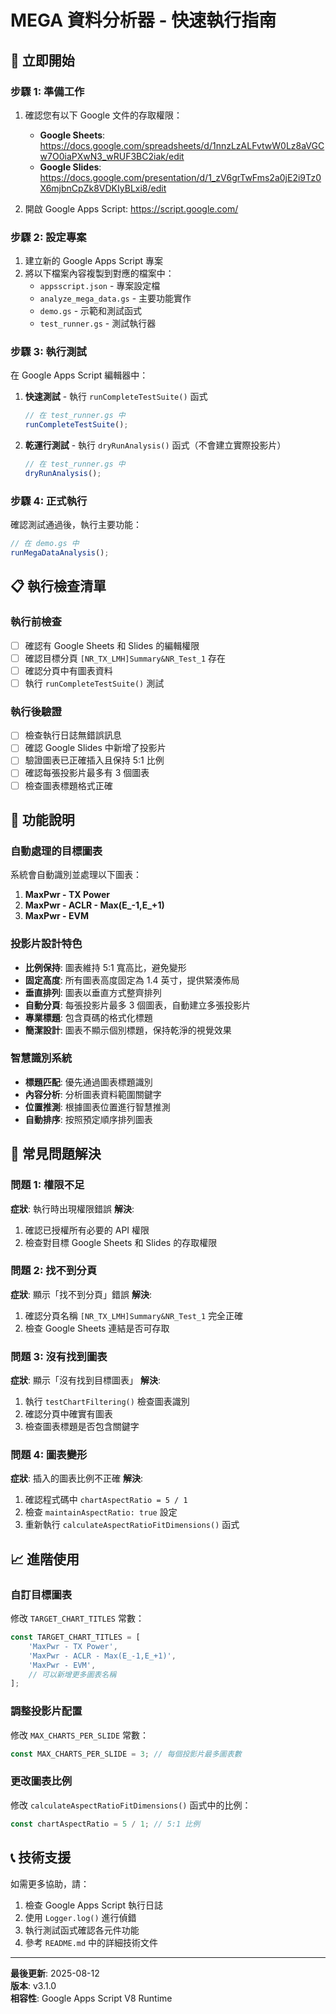 # MEGA 資料分析器 - 快速執行指南

## 🚀 立即開始

### 步驟 1: 準備工作

1. 確認您有以下 Google 文件的存取權限：
   - **Google Sheets**: https://docs.google.com/spreadsheets/d/1nnzLzALFvtwW0Lz8aVGCw7O0iaPXwN3_wRUF3BC2iak/edit
   - **Google Slides**: https://docs.google.com/presentation/d/1_zV6grTwFms2a0jE2i9Tz0X6mjbnCpZk8VDKIyBLxi8/edit

2. 開啟 Google Apps Script: https://script.google.com/

### 步驟 2: 設定專案

1. 建立新的 Google Apps Script 專案
2. 將以下檔案內容複製到對應的檔案中：
   - `appsscript.json` - 專案設定檔
   - `analyze_mega_data.gs` - 主要功能實作
   - `demo.gs` - 示範和測試函式
   - `test_runner.gs` - 測試執行器

### 步驟 3: 執行測試

在 Google Apps Script 編輯器中：

1. **快速測試** - 執行 `runCompleteTestSuite()` 函式
   ```javascript
   // 在 test_runner.gs 中
   runCompleteTestSuite();
   ```

2. **乾運行測試** - 執行 `dryRunAnalysis()` 函式（不會建立實際投影片）
   ```javascript
   // 在 test_runner.gs 中  
   dryRunAnalysis();
   ```

### 步驟 4: 正式執行

確認測試通過後，執行主要功能：

```javascript
// 在 demo.gs 中
runMegaDataAnalysis();
```

## 📋 執行檢查清單

### 執行前檢查

- [ ] 確認有 Google Sheets 和 Slides 的編輯權限
- [ ] 確認目標分頁 `[NR_TX_LMH]Summary&NR_Test_1` 存在
- [ ] 確認分頁中有圖表資料
- [ ] 執行 `runCompleteTestSuite()` 測試

### 執行後驗證

- [ ] 檢查執行日誌無錯誤訊息
- [ ] 確認 Google Slides 中新增了投影片
- [ ] 驗證圖表已正確插入且保持 5:1 比例
- [ ] 確認每張投影片最多有 3 個圖表
- [ ] 檢查圖表標題格式正確

## 🎯 功能說明

### 自動處理的目標圖表

系統會自動識別並處理以下圖表：

1. **MaxPwr - TX Power**
2. **MaxPwr - ACLR - Max(E_-1,E_+1)**  
3. **MaxPwr - EVM**

### 投影片設計特色

- **比例保持**: 圖表維持 5:1 寬高比，避免變形
- **固定高度**: 所有圖表高度固定為 1.4 英寸，提供緊湊佈局
- **垂直排列**: 圖表以垂直方式整齊排列
- **自動分頁**: 每張投影片最多 3 個圖表，自動建立多張投影片
- **專業標題**: 包含頁碼的格式化標題
- **簡潔設計**: 圖表不顯示個別標題，保持乾淨的視覺效果

### 智慧識別系統

- **標題匹配**: 優先通過圖表標題識別
- **內容分析**: 分析圖表資料範圍關鍵字
- **位置推測**: 根據圖表位置進行智慧推測
- **自動排序**: 按照預定順序排列圖表

## 🔧 常見問題解決

### 問題 1: 權限不足
**症狀**: 執行時出現權限錯誤
**解決**: 
1. 確認已授權所有必要的 API 權限
2. 檢查對目標 Google Sheets 和 Slides 的存取權限

### 問題 2: 找不到分頁
**症狀**: 顯示「找不到分頁」錯誤
**解決**:
1. 確認分頁名稱 `[NR_TX_LMH]Summary&NR_Test_1` 完全正確
2. 檢查 Google Sheets 連結是否可存取

### 問題 3: 沒有找到圖表
**症狀**: 顯示「沒有找到目標圖表」
**解決**:
1. 執行 `testChartFiltering()` 檢查圖表識別
2. 確認分頁中確實有圖表
3. 檢查圖表標題是否包含關鍵字

### 問題 4: 圖表變形
**症狀**: 插入的圖表比例不正確
**解決**:
1. 確認程式碼中 `chartAspectRatio = 5 / 1`
2. 檢查 `maintainAspectRatio: true` 設定
3. 重新執行 `calculateAspectRatioFitDimensions()` 函式

## 📈 進階使用

### 自訂目標圖表

修改 `TARGET_CHART_TITLES` 常數：

```javascript
const TARGET_CHART_TITLES = [
    'MaxPwr - TX Power',
    'MaxPwr - ACLR - Max(E_-1,E_+1)',
    'MaxPwr - EVM',
    // 可以新增更多圖表名稱
];
```

### 調整投影片配置

修改 `MAX_CHARTS_PER_SLIDE` 常數：

```javascript
const MAX_CHARTS_PER_SLIDE = 3; // 每個投影片最多圖表數
```

### 更改圖表比例

修改 `calculateAspectRatioFitDimensions()` 函式中的比例：

```javascript
const chartAspectRatio = 5 / 1; // 5:1 比例
```

## 📞 技術支援

如需更多協助，請：

1. 檢查 Google Apps Script 執行日誌
2. 使用 `Logger.log()` 進行偵錯
3. 執行測試函式確認各元件功能
4. 參考 `README.md` 中的詳細技術文件

---

**最後更新**: 2025-08-12  
**版本**: v3.1.0  
**相容性**: Google Apps Script V8 Runtime
